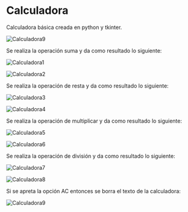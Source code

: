 # Calculadora
Calculadora básica creada en python y tkinter.

![Calculadora9](https://user-images.githubusercontent.com/108247794/214802924-6fbd2f62-5021-4396-8457-7a5ea9c14425.png)

Se realiza la operación suma y da como resultado lo siguiente:

![Calculadora1](https://user-images.githubusercontent.com/108247794/214803017-f809384e-b016-4b89-8739-d8f57991d41b.png)

![Calculadora2](https://user-images.githubusercontent.com/108247794/214803034-8a5b921e-1d99-4be1-855f-dbf5630864ab.png)

Se realiza la operación de resta y da como resultado lo siguiente:

![Calculadora3](https://user-images.githubusercontent.com/108247794/214803099-54bbc24e-58ae-4e12-a16c-a11878f8a883.png)

![Calculadora4](https://user-images.githubusercontent.com/108247794/214803127-4754eb9b-5f0b-4abe-bc5c-dc5bdd5d185c.png)

Se realiza la operación de multiplicar y da como resultado lo siguiente:

![Calculadora5](https://user-images.githubusercontent.com/108247794/214803201-9828af20-433a-4e22-8e37-f5cec1ec27f0.png)

![Calculadora6](https://user-images.githubusercontent.com/108247794/214803218-133cc136-e5e1-4d7d-acad-3584b874d56b.png)

Se realiza la operación de división y da como resultado lo siguiente:

![Calculadora7](https://user-images.githubusercontent.com/108247794/214803273-63ea150d-d679-4062-9f5d-689f28506c93.png)

![Calculadora8](https://user-images.githubusercontent.com/108247794/214803280-b85b5fdf-f477-45e4-a2b3-ea0645b7ac75.png)

Si se apreta la opción AC entonces se borra el texto de la calculadora:

![Calculadora9](https://user-images.githubusercontent.com/108247794/214803399-ca080d69-e4c8-4256-bfe1-e100e07e6a1f.png)
